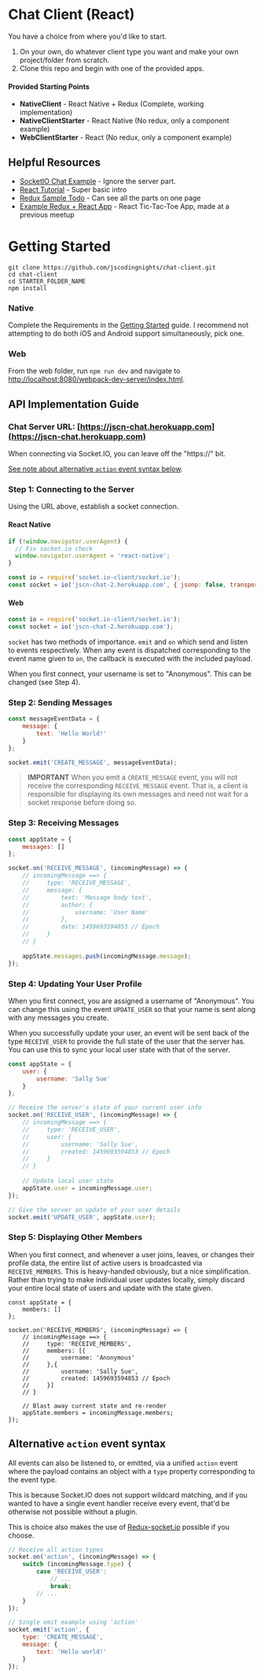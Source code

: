 # Chat Client (React)

You have a choice from where you'd like to start.

1. On your own, do whatever client type you want and make your own project/folder from scratch.
2. Clone this repo and begin with one of the provided apps.

#### Provided Starting Points
- **NativeClient** - React Native + Redux (Complete, working implementation)
- **NativeClientStarter** - React Native (No redux, only a component example)
- **WebClientStarter** - React (No redux, only a component example)

## Helpful Resources
- [SocketIO Chat Example](http://socket.io/get-started/chat/) - Ignore the server part.
- [React Tutorial](https://facebook.github.io/react/docs/tutorial.html) - Super basic intro
- [Redux Sample Todo](http://redux.js.org/docs/basics/ExampleTodoList.html) - Can see all the parts on one page
- [Example Redux + React App](https://github.com/jscodingnights/react-tic-tac-toe) - React Tic-Tac-Toe App, made at a previous meetup

# Getting Started
````
git clone https://github.com/jscodingnights/chat-client.git
cd chat-client
cd STARTER_FOLDER_NAME
npm install
````

### Native
Complete the Requirements in the [Getting Started](https://facebook.github.io/react-native/docs/getting-started.html) guide.  I recommend not attempting to do both iOS and Android support simultaneously, pick one.

### Web
From the web folder, run `npm run dev` and navigate to [http://localhost:8080/webpack-dev-server/index.html](http://localhost:8080/webpack-dev-server/index.html).


## API Implementation Guide

### Chat Server URL: [https://jscn-chat.herokuapp.com](https://jscn-chat.herokuapp.com)

When connecting via Socket.IO, you can leave off the "https://" bit. 

[See note about alternative `action` event syntax below](#alternative-action-event-syntax).

### Step 1: Connecting to the Server

Using the URL above, establish a socket connection.

#### React Native

```javascript
if (!window.navigator.userAgent) {
  // Fix socket.io check
  window.navigator.userAgent = 'react-native';
}

const io = require('socket.io-client/socket.io');
const socket = io('jscn-chat-2.herokuapp.com', { jsonp: false, transports: ['websocket'] });
```

#### Web

```javascript
const io = require('socket.io-client/socket.io');
const socket = io('jscn-chat-2.herokuapp.com');
```

`socket` has two methods of importance.  `emit` and `on` which send and listen to events respectively.  When any event is dispatched corresponding to the event name given to `on`, the callback is executed with the included payload.

When you first connect, your username is set to "Anonymous".  This can be changed (see Step 4).

### Step 2: Sending Messages

```javascript
const messageEventData = { 
    message: { 
        text: 'Hello World!' 
    }
};

socket.emit('CREATE_MESSAGE', messageEventData);
```

>**IMPORTANT** When you emit a `CREATE_MESSAGE` event, you will not receive the corresponding `RECEIVE_MESSAGE` event.  That is, a client is responsible for displaying its own messages and need not wait for a socket response before doing so.

### Step 3: Receiving Messages

```javascript
const appState = {
    messages: []
};

socket.on('RECEIVE_MESSAGE', (incomingMessage) => {
    // incomingMessage ==> {
    //     type: 'RECEIVE_MESSAGE',
    //     message: {
    //         text: 'Message body text',
    //         author: {
    //             username: 'User Name'         
    //         },
    //         date: 1459693594853 // Epoch
    //     }
    // }
    
    appState.messages.push(incomingMessage.message);
});
```

### Step 4: Updating Your User Profile

When you first connect, you are assigned a username of "Anonymous".  You can change this using the event `UPDATE_USER` so that your name is sent along with any messages you create.

When you successfully update your user, an event will be sent back of the type `RECEIVE_USER` to provide the full state of the user that the server has.  You can use this to sync your local user state with that of the server.

```javascript
const appState = {
    user: {
        username: 'Sally Sue'
    }
};

// Receive the server's state of your current user info
socket.on('RECEIVE_USER', (incomingMessage) => {
    // incomingMessage ==> {
    //     type: 'RECEIVE_USER',
    //     user: {
    //         username: 'Sally Sue',
    //         created: 1459693594853 // Epoch
    //     }
    // }
    
    // Update local user state
    appState.user = incomingMessage.user;
});

// Give the server an update of your user details
socket.emit('UPDATE_USER', appState.user);
```

### Step 5: Displaying Other Members

When you first connect, and whenever a user joins, leaves, or changes their profile data, the entire list of active users is broadcasted via `RECEIVE_MEMBERS`.  This is heavy-handed obviously, but a nice simplification. Rather than trying to make individual user updates locally, simply discard your entire local state of users and update with the state given.

```
const appState = {
    members: []
};

socket.on('RECEIVE_MEMBERS', (incomingMessage) => {
    // incomingMessage ==> {
    //     type: 'RECEIVE_MEMBERS',
    //     members: [{
    //         username: 'Anonymous'
    //     },{
    //         username: 'Sally Sue',
    //         created: 1459693594853 // Epoch
    //     }]
    // }

    // Blast away current state and re-render
    appState.members = incomingMessage.members;
});
```


## Alternative `action` event syntax

All events can also be listened to, or emitted, via a unified `action` event where the payload contains an object with a `type` property corresponding to the event type.  

This is because Socket.IO does not support wildcard matching, and if you wanted to have a single event handler receive every event, that'd be otherwise not possible without a plugin.

This is choice also makes the use of [Redux-socket.io](https://github.com/itaylor/redux-socket.io) possible if you choose.

```javascript
// Receive all action types
socket.on('action', (incomingMessage) => {
    switch (incomingMessage.type) {
        case 'RECEIVE_USER':
            // ...
            break;
        // ...
    }
});

// Single emit example using 'action'
socket.emit('action', {
    type: 'CREATE_MESSAGE',
    message: {
        text: 'Hello world!'
    }
});
```




